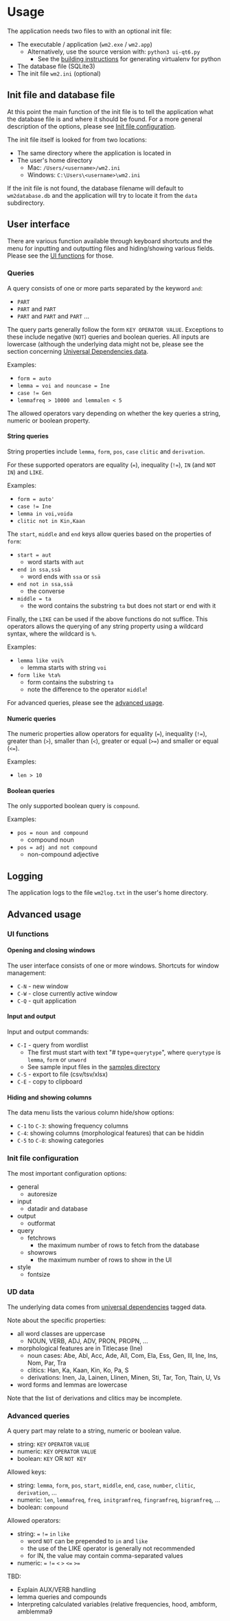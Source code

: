 # Usage

The application needs two files to with an optional init file:
 - The executable / application (`wm2.exe` / `wm2.app`)
   - Alternatively, use the source version with: `python3 ui-qt6.py`
     - See the [building instructions](BUILDING.md) for generating virtualenv for python
 - The database file (SQLite3)
 - The init file `wm2.ini` (optional)

## Init file and database file

At this point the main function of the init file is to tell the application what the database file is and where it should be found. For a more general description of the options, please see [Init file configuration](#init-file-configuration).

The init file itself is looked for from two locations:
 - The same directory where the application is located in
 - The user's home directory
   - Mac: `/Users/<username>/wm2.ini`
   - Windows: `C:\Users\<username>\wm2.ini`

If the init file is not found, the database filename will default to `wm2database.db` and
the application will try to locate it from the `data` subdirectory.

## User interface

There are various function available through keyboard shortcuts and the menu for inputting and outputting files and hiding/showing various fields.
Please see the [UI functions](#ui-functions) for those.

### Queries

A query consists of one or more parts separated by the keyword `and`:
 - `PART`
 - `PART` and `PART`
 - `PART` and `PART` and `PART` ...

The query parts  generally follow the form `KEY OPERATOR VALUE`. Exceptions to these include negative (`NOT`) queries and boolean queries.
All inputs are lowercase (although the underlying data might not be, please see the section concerning [Universal Dependencies data](#ud-data).

Examples:
 - `form = auto`
 - `lemma = voi and nouncase = Ine`
 - `case != Gen`
 - `lemmafreq > 10000 and lemmalen < 5`

The allowed operators vary depending on whether the key queries a string, numeric or boolean property.

#### String queries

String properties include `lemma`, `form`, `pos`, `case` `clitic` and `derivation`.

For these supported operators are equality (`=`), inequality (`!=`), `IN` (and `NOT IN`) and `LIKE`.

Examples:
 - `form = auto'`
 - `case != Ine`
 - `lemma in voi,voida`
 - `clitic not in Kin,Kaan`

The `start`, `middle` and `end` keys allow queries based on the properties of `form`:
 - `start = aut`
   - word starts with `aut`
 - `end in ssa,ssä`
   - word ends with `ssa` or `ssä`
 - `end not in ssa,ssä`
   - the converse
 - `middle = ta`
   - the word contains the substring `ta` but does not start or end with it

Finally, the `LIKE` can be used if the above functions do not suffice.
This operators allows the querying of any string property using a wildcard syntax, where the wildcard is `%`.

Examples:
 - `lemma like voi%`
   - lemma starts with string `voi`
 - `form like %ta%`
   - form contains the substring `ta`
   - note the difference to the operator `middle`!

For advanced queries, please see the [advanced usage](#advanced-queries).

#### Numeric queries

The numeric properties allow operators for equality (`=`), inequality (`!=`), greater than (`>`), smaller than (`<`), greater or equal (`>=`) and smaller or equal (`<=`).

Examples:
 - `len > 10`

#### Boolean queries

The only supported boolean query is `compound`.

Examples:
 - `pos = noun and compound`
   - compound noun
 - `pos = adj and not compound`
   - non-compound adjective

## Logging

The application logs to the file `wm2log.txt` in the user's home directory.

## Advanced usage

###  UI functions

#### Opening and closing windows

The user interface consists of one or more windows. Shortcuts for window management:
  - `C-N` - new window
  - `C-W` - close currently active window
  - `C-Q` - quit application

#### Input and output

Input and output commands:
  - `C-I` - query from wordlist
    - The first must start with text "# type=`querytype`", where `querytype` is `lemma`, `form` or `unword`
    - See sample input files in the [samples directory](samples/)
  - `C-S` - export to file (csv/tsv/xlsx)
  - `C-E` - copy to clipboard

#### Hiding and showing columns

The data menu lists the various column hide/show options:
 - `C-1` to `C-3`: showing frequency columns
 - `C-4`: showing columns (morphological features) that can be hiddin
 - `C-5` to `C-8`: showing categories

### Init file configuration

The most important configuration options:
 - general
   - autoresize
 - input
   - datadir and database
 - output
   - outformat
 - query
   - fetchrows
     - the maximum number of rows to fetch from the database
   - showrows
     - the maximum number of rows to show in the UI
 - style
   - fontsize

### UD data

The underlying data comes from [universal dependencies](https://universaldependencies.org/fi/) tagged data.

Note about the specific properties:
 - all word classes are uppercase
   - NOUN, VERB, ADJ, ADV, PRON, PROPN, ...
 - morphological features are in Titlecase (Ine)
   - noun cases: Abe, Abl, Acc, Ade, All, Com, Ela, Ess, Gen, Ill, Ine, Ins, Nom, Par, Tra
   - clitics: Han, Ka, Kaan, Kin, Ko, Pa, S
   - derivations: Inen, Ja, Lainen, Llinen, Minen, Sti, Tar, Ton, Ttain, U, Vs
 - word forms and lemmas are lowercase

Note that the list of derivations and clitics may be incomplete.

### Advanced queries

A query part may relate to a string, numeric or boolean value.
 - string: `KEY` `OPERATOR` `VALUE`
 - numeric: `KEY` `OPERATOR` `VALUE`
 - boolean: `KEY` OR `NOT KEY`

Allowed keys:
 - string: `lemma`, `form`, `pos`, `start`, `middle`, `end`, `case`, `number`, `clitic`, `derivation`, ...
 - numeric: `len`, `lemmafreq`, `freq`, `initgramfreq`, `fingramfreq`, `bigramfreq`, ...
 - boolean: `compound`

Allowed operators:
 - string: `=` `!=` `in` `like`
   - word `NOT` can be prepended to `in` and `like`
   - the use of the LIKE operator is generally not recommended
   - for IN, the value may contain comma-separated values
 - numeric: `=` `!=` `<` `>` `<=` `>=`

TBD:
 - Explain AUX/VERB handling
 - lemma queries and compounds
 - Interpreting calculated variables (relative frequencies, hood, ambform, amblemma9

